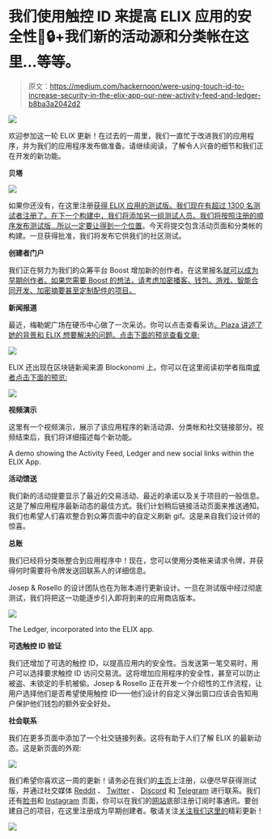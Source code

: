 # 我们使用触控 ID 来提高 ELIX 应用的安全性📱🔒+我们新的活动源和分类帐在这里…等等。

> 原文：<https://medium.com/hackernoon/were-using-touch-id-to-increase-security-in-the-elix-app-our-new-activity-feed-and-ledger-b8ba3a2042d2>

![](img/683a730dd91352d4e6ab14efa340ea08.png)

欢迎参加这一轮 ELIX 更新！在过去的一周里，我们一直忙于改进我们的应用程序，并为我们的应用程序发布做准备。请继续阅读，了解令人兴奋的细节和我们正在开发的新功能。

**贝塔**

[![](img/6e0c85b5c631b5cceb19e92aece126cd.png)](https://www.elixirtoken.io/)

如果你还没有，在这里注册[获得 ELIX 应用的测试版。我们现在有超过 1300 名测试者注册了。在下一个构建中，我们将添加另一组测试人员。我们将按照注册的顺序发布测试版…所以一定要让](https://www.elixirtoken.io/)[得到一个位置](https://www.elixirtoken.io/)。今天将提交包含活动页面和分类帐的构建。一旦获得批准，我们将发布它供我们的社区测试。

**创建者门户**

我们正在努力为我们的众筹平台 Boost 增加新的创作者。在这里报名[就可以成为早期创作者。如果您需要 Boost 的想法，请考虑加密播客、钱包、游戏、智能合同开发、加密摘要甚至定制配件的项目。](https://www.elixirtoken.io/boost)

**新闻报道**

最近，梅勒妮广场在硬币中心做了一次采访。你可以点击查看采访[。Plaza 讲述了她的背景和 ELIX 想要解决的问题。点击下面的预览查看文章:](https://coincentral.com/elix-co-founder-melanie-plaza-talks-crowdfunding-blockchain-usability-and-chicken-tenders/)

[![](img/35cfaddb6d8621e43bb89a2056dd3286.png)](https://coincentral.com/elix-co-founder-melanie-plaza-talks-crowdfunding-blockchain-usability-and-chicken-tenders/)

ELIX 还出现在区块链新闻来源 Blockonomi 上。你可以在这里阅读初学者指南[或者点击下面的预览:](https://blockonomi.com/elix-guide/)

[![](img/7e33be2a4f60ac7a66d95c946e2052d1.png)](https://blockonomi.com/elix-guide/)

**视频演示**

这里有一个视频演示，展示了该应用程序的新活动源、分类帐和社交链接部分。视频结束后，我们将详细描述每个新功能。

A demo showing the Activity Feed, Ledger and new social links within the ELIX App.

**活动馈送**

我们新的活动提要显示了最近的交易活动、最近的承诺以及关于项目的一般信息。这是了解应用程序最新动态的最佳方式。我们计划稍后链接活动页面来推送通知。我们也希望人们喜欢整合到众筹页面中的自定义刷新 gif。这是来自我们设计师的惊喜。

**总账**

我们已经将分类账整合到应用程序中！现在，您可以使用分类帐来请求令牌，并获得何时需要将令牌发送回联系人的详细信息。

Josep & Rosello 的设计团队也在为账本进行更新设计。一旦在测试版中经过彻底测试，我们将把这一功能逐步引入即将到来的应用商店版本。

![](img/bb0fcd9e3235bd5a6b6dfafa75447580.png)

The Ledger, incorporated into the ELIX app.

**可选触控 ID 验证**

我们还增加了可选的触控 ID，以提高应用内的安全性。当发送第一笔交易时，用户可以选择要求触控 ID 访问交易流。这将增加应用程序的安全性，甚至可以防止被盗、未锁定的手机被偷。Josep & Rosello 正在开发一个介绍性的工作流程，让用户选择他们是否希望使用触控 ID——他们设计的自定义弹出窗口应该会告知用户保护他们钱包的额外安全好处。

**社会联系**

我们在更多页面中添加了一个社交链接列表。这将有助于人们了解 ELIX 的最新动态。这是新页面的外观:

![](img/6be1c12ed73c3ba3422ea5e537cac06e.png)

我们希望你喜欢这一周的更新！请务必在我们的[主页](https://www.elixirtoken.io/)上注册，以便尽早获得测试版，并通过社交媒体 [Reddit](https://www.reddit.com/r/elixirtoken/) 、 [Twitter](http://twitter.com/elixtoken/) 、 [Discord](https://discord.gg/mu4EJaz) 和 [Telegram](https://t.me/ElixirToken) 进行联系。我们还有[脸书](https://www.facebook.com/elixirtoken/)和 [Instagram](https://www.instagram.com/elixtoken/) 页面，你可以在我们的[网站](https://www.elixirtoken.io/)底部注册订阅时事通讯。要创建自己的项目，在这里注册成为早期创建者。敬请关注[关注我们这里的](/@elixirtoken)精彩更新！

![](img/683a730dd91352d4e6ab14efa340ea08.png)